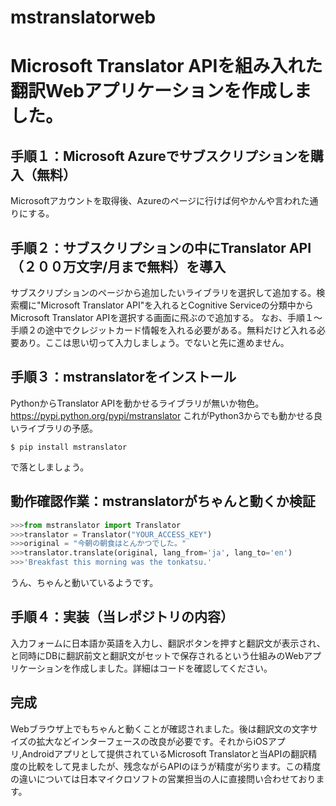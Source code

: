 # mstranslatorweb
# Microsoft Translator APIを組み入れた翻訳Webアプリケーションを作成しました。


## 手順１：Microsoft Azureでサブスクリプションを購入（無料）
Microsoftアカウントを取得後、Azureのページに行けば何やかんや言われた通りにする。

## 手順２：サブスクリプションの中にTranslator API（２００万文字/月まで無料）を導入
サブスクリプションのページから追加したいライブラリを選択して追加する。検索欄に"Microsoft Translator API"を入れるとCognitive Serviceの分類中からMicrosoft Translator APIを選択する画面に飛ぶので追加する。
なお、手順１〜手順２の途中でクレジットカード情報を入れる必要がある。無料だけど入れる必要あり。ここは思い切って入力しましょう。でないと先に進めません。

## 手順３：mstranslatorをインストール
PythonからTranslator APIを動かせるライブラリが無いか物色。
https://pypi.python.org/pypi/mstranslator
これがPython3からでも動かせる良いライブラリの予感。
```
$ pip install mstranslator
```
で落としましょう。

## 動作確認作業：mstranslatorがちゃんと動くか検証
```Python
>>>from mstranslator import Translator
>>>translator = Translator("YOUR_ACCESS_KEY")
>>>original = "今朝の朝食はとんかつでした。"
>>>translator.translate(original, lang_from='ja', lang_to='en')
>>>'Breakfast this morning was the tonkatsu.'
```
うん、ちゃんと動いているようです。


## 手順４：実装（当レポジトリの内容）
入力フォームに日本語か英語を入力し、翻訳ボタンを押すと翻訳文が表示され、と同時にDBに翻訳前文と翻訳文がセットで保存されるという仕組みのWebアプリケーションを作成しました。詳細はコードを確認してください。

## 完成
Webブラウザ上でもちゃんと動くことが確認されました。後は翻訳文の文字サイズの拡大などインターフェースの改良が必要です。それからiOSアプリ,Androidアプリとして提供されているMicrosoft Translatorと当APIの翻訳精度の比較をして見ましたが、残念ながらAPIのほうが精度が劣ります。この精度の違いについては日本マイクロソフトの営業担当の人に直接問い合わせております。